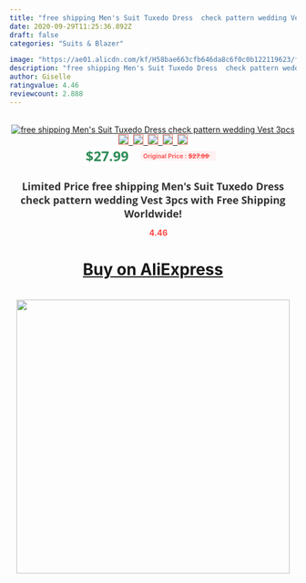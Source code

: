 ```yaml
---
title: "free shipping Men's Suit Tuxedo Dress  check pattern wedding Vest 3pcs"
date: 2020-09-29T11:25:36.892Z
draft: false
categories: "Suits & Blazer"

image: "https://ae01.alicdn.com/kf/H58bae663cfb646da8c6f0c0b122119623/free-shipping-Men-s-Suit-Tuxedo-Dress-check-pattern-wedding-Vest-3pcs.jpg"
description: "free shipping Men's Suit Tuxedo Dress  check pattern wedding Vest 3pcs"
author: Giselle
ratingvalue: 4.46
reviewcount: 2.888
---
```

<br>
<div style="text-align: center;">
<a href="https://s.click.aliexpress.com/e/_AsL0T3" target="_blank" rel="nofollow noopener noreferrer"><img alt="free shipping Men's Suit Tuxedo Dress  check pattern wedding Vest 3pcs" class="magnifier-image" src="https://ae01.alicdn.com/kf/H58bae663cfb646da8c6f0c0b122119623/free-shipping-Men-s-Suit-Tuxedo-Dress-check-pattern-wedding-Vest-3pcs.jpg_640x640.jpg">
<br>
<img style="border:1px solid salmon" src="https://ae01.alicdn.com/kf/H58bae663cfb646da8c6f0c0b122119623/free-shipping-Men-s-Suit-Tuxedo-Dress-check-pattern-wedding-Vest-3pcs.jpg_120x120.jpg">&nbsp;&nbsp;<img style="border:1px solid salmon" src="_120x120.jpg">&nbsp;&nbsp;<img style="border:1px solid salmon" src="_120x120.jpg">&nbsp;&nbsp;<img style="border:1px solid salmon" src="_120x120.jpg">&nbsp;&nbsp;<img style="border:1px solid salmon" src="_120x120.jpg"></a></div><br0>
<div style="text-align: center;"><span style="background-color: white; border: 0px; box-sizing: border-box; color: seagreen; display: inline-block; font-family: &quot;open sans&quot; , &quot;arial&quot; , &quot;helvetica&quot; , sans-serif , &quot;heiti&quot;; font-size: 24px; font-stretch: inherit; font-weight: 700; line-height: inherit; margin: 0px 10px 0px 0px; padding: 0px; vertical-align: middle;">$27.99 </span>
<span style="background: rgb(255 , 241 , 241); border-radius: 3px; border: 0px; box-sizing: border-box; color: #ff4747; display: inline-block; font-family: inherit; font-size: 12px; font-stretch: inherit; font-style: inherit; font-variant: inherit; font-weight: 600; line-height: inherit; margin: 0px; padding: 2px 5px; transform: scale(0.9); vertical-align: middle;">Original Price : <b style="text-decoration: line-through;">$27.99 </b> &nbsp;&nbsp;</span></div>
<h1 style="color: #333333; display: inline-block; font-family: &quot;open sans&quot; , &quot;arial&quot; , &quot;helvetica&quot; , sans-serif , &quot;heiti&quot;; font-size: 18px; font-stretch: inherit; font-weight: 700; text-align: center;">Limited Price free shipping Men's Suit Tuxedo Dress  check pattern wedding Vest 3pcs with Free Shipping Worldwide!</h1>
<div style="color: #ff4747; text-align: center;">
<img src="https://4.bp.blogspot.com/-M0ZcTcb-5uY/XleCXlxnR4I/AAAAAAAAAEc/OrjgMkXV1oMQFaCRZj5HQwOCBcu3w1FegCPcBGAYYCw/s1600/star.png" style="height: 15px;">&nbsp;<b>4.46</b></div>
<div class="button_cont" align="center"><a class="buynow_a" href="https://s.click.aliexpress.com/e/_AsL0T3" target="_blank" rel="nofollow noopener noreferrer"><H1>Buy on AliExpress</H1></a></div><br>
<div class="separator" style="clear: both; text-align: center;">
<img src="https://lh3.googleusercontent.com/-pTy5HemUv9M/XlePHvY0dAI/AAAAAAAAAE4/0nX5iRUoIWY8eMW9Dpxeirr157OZliDIgCLcBGAsYHQ/s1600/badge.gif" width="480">
</div>
